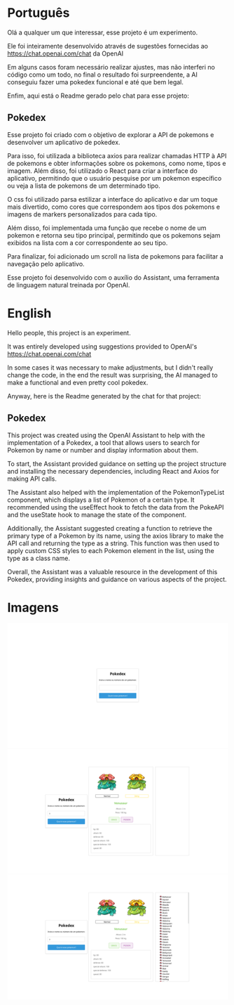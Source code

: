 # Português
Olá a qualquer um que interessar, esse projeto é um experimento. 

Ele foi inteiramente desenvolvido através de sugestões fornecidas ao https://chat.openai.com/chat da OpenAI

Em alguns casos foram necessário realizar ajustes, mas não interferi no código como um todo, no final o resultado foi surpreendente, a AI conseguiu fazer uma pokedex funcional e até que bem legal.

Enfim, aqui está o Readme gerado pelo chat para esse projeto:

## Pokedex
Esse projeto foi criado com o objetivo de explorar a API de pokemons e desenvolver um aplicativo de pokedex.

Para isso, foi utilizada a biblioteca axios para realizar chamadas HTTP à API de pokemons e obter informações sobre os pokemons, como nome, tipos e imagem. Além disso, foi utilizado o React para criar a interface do aplicativo, permitindo que o usuário pesquise por um pokemon específico ou veja a lista de pokemons de um determinado tipo.

O css foi utilizado parsa estilizar a interface do aplicativo e dar um toque mais divertido, como cores que correspondem aos tipos dos pokemons e imagens de markers personalizados para cada tipo.

Além disso, foi implementada uma função que recebe o nome de um pokemon e retorna seu tipo principal, permitindo que os pokemons sejam exibidos na lista com a cor correspondente ao seu tipo.

Para finalizar, foi adicionado um scroll na lista de pokemons para facilitar a navegação pelo aplicativo.

Esse projeto foi desenvolvido com o auxílio do Assistant, uma ferramenta de linguagem natural treinada por OpenAI.

# English
Hello people, this project is an experiment.

It was entirely developed using suggestions provided to OpenAI's https://chat.openai.com/chat

In some cases it was necessary to make adjustments, but I didn't really change the code, in the end the result was surprising, the AI managed to make a functional and even pretty cool pokedex.

Anyway, here is the Readme generated by the chat for that project:
## Pokedex

This project was created using the OpenAI Assistant to help with the implementation of a Pokedex, a tool that allows users to search for Pokemon by name or number and display information about them.

To start, the Assistant provided guidance on setting up the project structure and installing the necessary dependencies, including React and Axios for making API calls.

The Assistant also helped with the implementation of the PokemonTypeList component, which displays a list of Pokemon of a certain type. It recommended using the useEffect hook to fetch the data from the PokeAPI and the useState hook to manage the state of the component.

Additionally, the Assistant suggested creating a function to retrieve the primary type of a Pokemon by its name, using the axios library to make the API call and returning the type as a string. This function was then used to apply custom CSS styles to each Pokemon element in the list, using the type as a class name.

Overall, the Assistant was a valuable resource in the development of this Pokedex, providing insights and guidance on various aspects of the project.

# Imagens

![Pokemon search](initial.png)
![Pokemon info](search.png)
![Similars by type](type_search.png)
